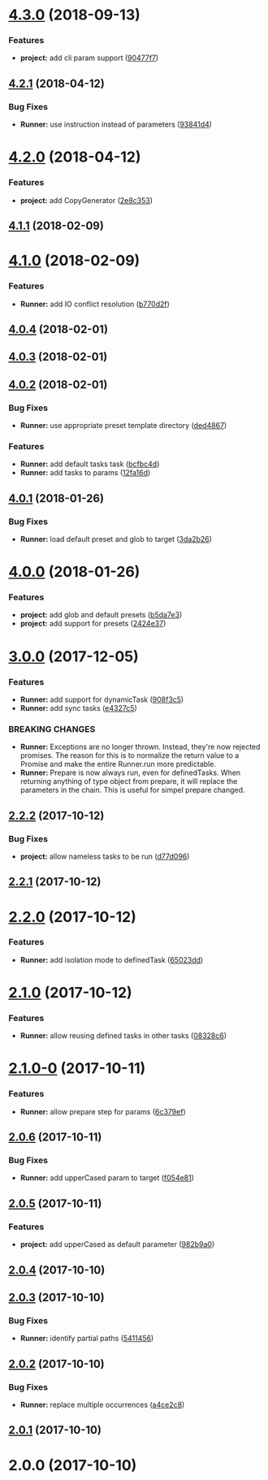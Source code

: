 <a name="4.3.0"></a>
# [4.3.0](https://github.com/SpoonX/boards-cli/compare/v4.2.1...v4.3.0) (2018-09-13)


### Features

* **project:** add cli param support ([90477f7](https://github.com/SpoonX/boards-cli/commit/90477f7))



<a name="4.2.1"></a>
## [4.2.1](https://github.com/SpoonX/boards-cli/compare/v4.2.0...v4.2.1) (2018-04-12)


### Bug Fixes

* **Runner:** use instruction instead of parameters ([93841d4](https://github.com/SpoonX/boards-cli/commit/93841d4))



<a name="4.2.0"></a>
# [4.2.0](https://github.com/SpoonX/boards-cli/compare/v4.1.1...v4.2.0) (2018-04-12)


### Features

* **project:** add CopyGenerator ([2e8c353](https://github.com/SpoonX/boards-cli/commit/2e8c353))



<a name="4.1.1"></a>
## [4.1.1](https://github.com/SpoonX/boards-cli/compare/v4.1.0...v4.1.1) (2018-02-09)



<a name="4.1.0"></a>
# [4.1.0](https://github.com/SpoonX/boards-cli/compare/v4.0.4...v4.1.0) (2018-02-09)


### Features

* **Runner:** add IO conflict resolution ([b770d2f](https://github.com/SpoonX/boards-cli/commit/b770d2f))



<a name="4.0.4"></a>
## [4.0.4](https://github.com/SpoonX/boards-cli/compare/v4.0.3...v4.0.4) (2018-02-01)



<a name="4.0.3"></a>
## [4.0.3](https://github.com/SpoonX/boards-cli/compare/v4.0.2...v4.0.3) (2018-02-01)



<a name="4.0.2"></a>
## [4.0.2](https://github.com/SpoonX/boards-cli/compare/v4.0.1...v4.0.2) (2018-02-01)


### Bug Fixes

* **Runner:** use appropriate preset template directory ([ded4867](https://github.com/SpoonX/boards-cli/commit/ded4867))


### Features

* **Runner:** add default tasks task ([bcfbc4d](https://github.com/SpoonX/boards-cli/commit/bcfbc4d))
* **Runner:** add tasks to params ([12fa16d](https://github.com/SpoonX/boards-cli/commit/12fa16d))



<a name="4.0.1"></a>
## [4.0.1](https://github.com/SpoonX/boards-cli/compare/v4.0.0...v4.0.1) (2018-01-26)


### Bug Fixes

* **Runner:** load default preset and glob to target ([3da2b26](https://github.com/SpoonX/boards-cli/commit/3da2b26))



<a name="4.0.0"></a>
# [4.0.0](https://github.com/SpoonX/boards-cli/compare/v3.0.0...v4.0.0) (2018-01-26)


### Features

* **project:** add glob and default presets ([b5da7e3](https://github.com/SpoonX/boards-cli/commit/b5da7e3))
* **project:** add support for presets ([2424e37](https://github.com/SpoonX/boards-cli/commit/2424e37))



<a name="3.0.0"></a>
# [3.0.0](https://github.com/SpoonX/boards-cli/compare/v2.2.2...v3.0.0) (2017-12-05)


### Features

* **Runner:** add support for dynamicTask ([908f3c5](https://github.com/SpoonX/boards-cli/commit/908f3c5))
* **Runner:** add sync tasks ([e4327c5](https://github.com/SpoonX/boards-cli/commit/e4327c5))


### BREAKING CHANGES

* **Runner:** Exceptions are no longer thrown. Instead, they're now
rejected promises. The reason for this is to normalize the return value
to a Promise and make the entire Runner.run more predictable.
* **Runner:** Prepare is now always run, even for definedTasks. When
returning anything of type object from prepare, it will replace the
parameters in the chain. This is useful for simpel prepare changed.



<a name="2.2.2"></a>
## [2.2.2](https://github.com/SpoonX/boards-cli/compare/v2.2.1...v2.2.2) (2017-10-12)


### Bug Fixes

* **project:** allow nameless tasks to be run ([d77d096](https://github.com/SpoonX/boards-cli/commit/d77d096))



<a name="2.2.1"></a>
## [2.2.1](https://github.com/SpoonX/boards-cli/compare/v2.2.0...v2.2.1) (2017-10-12)



<a name="2.2.0"></a>
# [2.2.0](https://github.com/RWOverdijk/boards-cli/compare/v2.1.0...v2.2.0) (2017-10-12)


### Features

* **Runner:** add isolation mode to definedTask ([65023dd](https://github.com/RWOverdijk/boards-cli/commit/65023dd))



<a name="2.1.0"></a>
# [2.1.0](https://github.com/RWOverdijk/boards-cli/compare/v2.1.0-0...v2.1.0) (2017-10-12)


### Features

* **Runner:** allow reusing defined tasks in other tasks ([08328c6](https://github.com/RWOverdijk/boards-cli/commit/08328c6))



<a name="2.1.0-0"></a>
# [2.1.0-0](https://github.com/RWOverdijk/boards-cli/compare/v2.0.6...v2.1.0-0) (2017-10-11)


### Features

* **Runner:** allow prepare step for params ([6c379ef](https://github.com/RWOverdijk/boards-cli/commit/6c379ef))



<a name="2.0.6"></a>
## [2.0.6](https://github.com/RWOverdijk/boards-cli/compare/v2.0.5...v2.0.6) (2017-10-11)


### Bug Fixes

* **Runner:** add upperCased param to target ([f054e81](https://github.com/RWOverdijk/boards-cli/commit/f054e81))



<a name="2.0.5"></a>
## [2.0.5](https://github.com/RWOverdijk/boards-cli/compare/v2.0.4...v2.0.5) (2017-10-11)


### Features

* **project:** add upperCased as default parameter ([982b9a0](https://github.com/RWOverdijk/boards-cli/commit/982b9a0))



<a name="2.0.4"></a>
## [2.0.4](https://github.com/RWOverdijk/boards-cli/compare/v2.0.3...v2.0.4) (2017-10-10)



<a name="2.0.3"></a>
## [2.0.3](https://github.com/RWOverdijk/boards-cli/compare/v2.0.2...v2.0.3) (2017-10-10)


### Bug Fixes

* **Runner:** identify partial paths ([5411456](https://github.com/RWOverdijk/boards-cli/commit/5411456))



<a name="2.0.2"></a>
## [2.0.2](https://github.com/RWOverdijk/boards-cli/compare/v2.0.1...v2.0.2) (2017-10-10)


### Bug Fixes

* **Runner:** replace multiple occurrences ([a4ce2c8](https://github.com/RWOverdijk/boards-cli/commit/a4ce2c8))



<a name="2.0.1"></a>
## [2.0.1](https://github.com/RWOverdijk/boards-cli/compare/v2.0.0...v2.0.1) (2017-10-10)



<a name="2.0.0"></a>
# 2.0.0 (2017-10-10)



